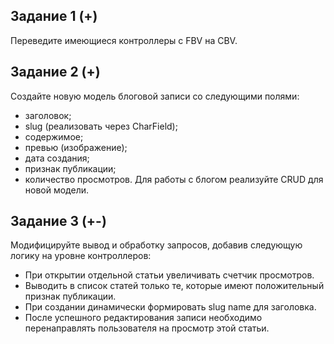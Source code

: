 ## Задание 1 (+)
Переведите имеющиеся контроллеры с FBV на CBV.

## Задание 2 (+)

Создайте новую модель блоговой записи со следующими полями:

- заголовок;
- slug (реализовать через CharField);
- содержимое;
- превью (изображение);
- дата создания;
- признак публикации;
- количество просмотров.
Для работы с блогом реализуйте CRUD для новой модели.

## Задание 3 (+-)

Модифицируйте вывод и обработку запросов, добавив следующую логику на уровне контроллеров:

- При открытии отдельной статьи увеличивать счетчик просмотров.
- Выводить в список статей только те, которые имеют положительный признак публикации.
- При создании динамически формировать slug name для заголовка.
- После успешного редактирования записи необходимо перенаправлять пользователя на просмотр этой статьи.









